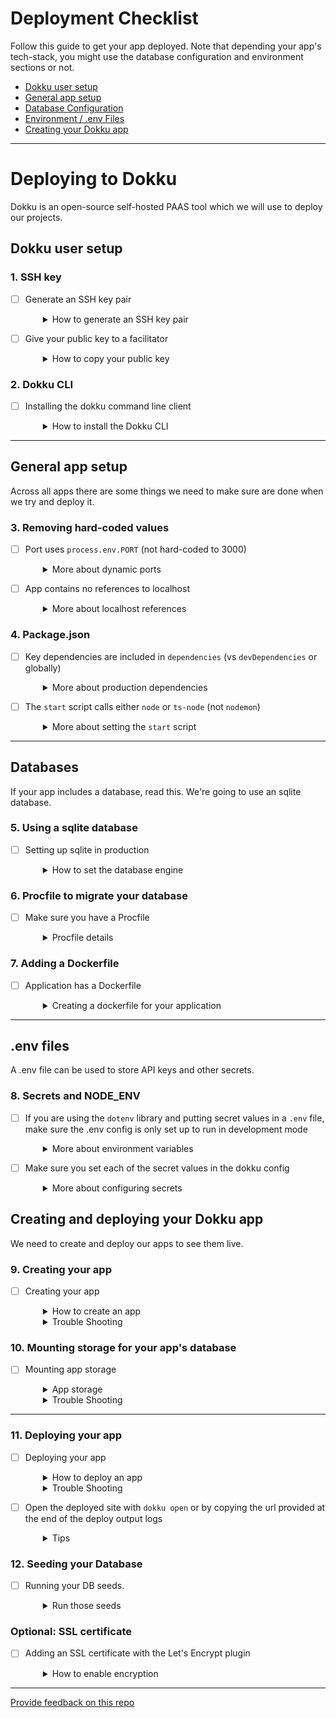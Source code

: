 # Deployment Checklist

Follow this guide to get your app deployed. Note that depending your app's tech-stack, you might use the database configuration and environment sections or not.

- [Dokku user setup](#dokku-user-setup)
- [General app setup](#general-app-setup)
- [Database Configuration](#databases)
- [Environment / .env Files](#env-files)
- [Creating your Dokku app](#creating-and-deploying-your-dokku-app)

---

# Deploying to Dokku

Dokku is an open-source self-hosted PAAS tool which we will use to deploy our projects.

## Dokku user setup

### 1. SSH key

- [ ] Generate an SSH key pair
  <details style="padding-left: 2em">
    <summary>How to generate an SSH key pair</summary>

  There's a good chance you have one of these, you can see a list of your public keys like this:

  ```sh
  ls ~/.ssh/*.pub
  ```

  If you don't see any, then you can create one. Don't forget to replace the email address with your real one.

  ```sh
  ssh-keygen -t ed25519 -C "your_email@example.com"
  ```

  Hit enter 3 times to accept all the defaults.

  Now you need to start your ssh-agent:

  ```sh
  eval "$(ssh-agent -s)"
  ```

  and add the key to your agent:

  ```sh
  ssh-add ~/.ssh/id_ed25519
  ```

  Now you'll want to go to https://github.com/settings/keys and add your public key.
  </details>

- [ ] Give your public key to a facilitator
  <details style="padding-left: 2em">
    <summary>How to copy your public key</summary>

  Run `code ~/.ssh/id_ed25519.pub` to open it and copy + paste it to your facilitator in a DM.

  Public keys are safe to share, but you should never need to send anyone your private key.

  We'll then add your key as a dokku user and you'll be able to start.

  </details>

### 2. Dokku CLI

- [ ] Installing the dokku command line client
  <details style="padding-left: 2em">
    <summary>How to install the Dokku CLI</summary>

  There's a dokku client that is part of the regular distribution so you can install it by cloning the dokku repo:

  ```sh
  git clone git@github.com:dokku/dokku.git ~/.dokku
  ```

  Add these lines to your `~/.zshrc` file:

  ```sh
  export DOKKU_HOST='devacademy.nz'
  alias dokku='bash $HOME/.dokku/contrib/dokku_client.sh'
  ```

  And then reload your `~/.zshrc` file:

  ```sh
  source ~/.zshrc
  ```

  </details>

---

## General app setup

Across all apps there are some things we need to make sure are done when we try and deploy it.

### 3. Removing hard-coded values

- [ ] Port uses `process.env.PORT` (not hard-coded to 3000)
  <details style="padding-left: 2em">
    <summary>More about dynamic ports</summary>
    
    Dokku will set a dynamic port when you deploy. If you are explicitly naming your port, dokku can't expose your app on their chosen port. To make this work locally and also when deployed, we listen on a dynamic port if available or else default to a local one:

  ```js
  const port = process.env.PORT || 3000
  ```

- [ ] App contains no references to localhost
  <details style="padding-left: 2em">
    <summary>More about localhost references</summary>

  Any references to 'localhost' within your app will break it, unless an alternative is provided. Best to avoid this unless absolutely necessary.
  </details>

### 4. Package.json

- [ ] Key dependencies are included in `dependencies` (vs `devDependencies` or globally)
  <details style="padding-left: 2em">
    <summary>More about production dependencies</summary>

  Ensure that all required packages are in the `dependencies` part of your `package.json`. Dokku will remove everything in `devDependencies` before it runs your app.

  If a package is working globally on your machine you may have forgotten to add it to your project explicitly with `npm install <package name>`, which means it will not be installed for the deployed version.

    </details>

- [ ] The `start` script calls either `node` or `ts-node` (not `nodemon`)
  <details style="padding-left: 2em">
    <summary>More about setting the <code>start</code> script</summary>
    
    Dokku will use the `start` script (`npm run start`) to run your application.

  > Reminder: If the `start` script in your package.json runs `ts-node`, make sure that `ts-node` appears once in the dependencies list **_and not_** in devDepedencies.

  </details>

---

## Databases

If your app includes a database, read this. We're going to use an sqlite database.

### 5. Using a sqlite database

- [ ] Setting up sqlite in production
  <details style="padding-left: 2em">
    <summary>How to set the database engine</summary>

  In your knexfile, you can configure the production to use a location in `/app/storage`.

  ```javascript
    production: {
      client: 'sqlite3',
      connection: {
        filename: '/app/storage/dev.sqlite3',
      },
      useNullAsDefault: true,
    },
  ```

  </details>

### 6. Procfile to migrate your database

- [ ] Make sure you have a Procfile
  <details style="padding-left: 2em">
    <summary>Procfile details</summary>

  To run your database migrations on Dokku, make sure you have a `Procfile` in the root of your project with these contents.

  #### Procfile

  ```Procfile
  web: npm run start
  release: npm run knex migrate:latest
  ```

  </details>

### 7. Adding a Dockerfile

- [ ] Application has a Dockerfile
  <details style="padding-left: 2em">
    <summary>Creating a dockerfile for your application</summary>

  Dokku can use docker to set up a virtual machine to run your application. To configure this
  create a file in the root of your repo called `Dockerfile` with these contents.

  ```Dockerfile
  FROM node:18-alpine
  WORKDIR /app

  COPY ["package.json", "package-lock.json*", "./"]
  RUN npm ci

  COPY . .

  ENV NODE_ENV=production
  RUN npm run build
  RUN npm prune --omit=dev
  ```

  </details>

---

## .env files

A .env file can be used to store API keys and other secrets.

### 8. Secrets and NODE_ENV

- [ ] If you are using the `dotenv` library and putting secret values in a `.env` file, make sure the .env config is only set up to run in development mode
  <details style="padding-left: 2em">
    <summary>More about environment variables</summary>
    
    Your server `index.js` file should have a block of code that looks like this:

  ```js
  if (!process.env.NODE_ENV || process.env.NODE_ENV === 'development') {
    const envConfig = require('dotenv').config()
    if (envConfig.error) throw envConfig.error
  }
  ```

  </details>

- [ ] Make sure you set each of the secret values in the dokku config
  <details style="padding-left: 2em">
    <summary>More about configuring secrets</summary>

  ```sh
  dokku config:set JWT_SECRET="shhhhhhhhh s3cr3t"
  ```

  </details>

## Creating and deploying your Dokku app

We need to create and deploy our apps to see them live.

### 9. Creating your app

- [ ] Creating your app
  <details style="padding-left: 2em">
    <summary>How to create an app</summary>

  > Reminder: If you created an app during the optional Postgres database step, you can skip this step.

  In the git repo for your project run this command. Use your corresponding app name, eg: "alexc-pupparazzi".

  Note that the name cannot include any underscores ('\_').

  ```sh
  dokku apps:create my-name-my-app-name
  ```

  This will create an app on Dokku from your terminal, and automatically add it as a remote in your local repo

  </details>

  <details style="padding-left: 2em">
    <summary>Trouble Shooting</summary>

  If Dokku responds with the error below:

  ```sh
  fatal: remote dokku already exists.
  !     Dokku remote not added! Do you already have a dokku remote?
  ```

  This is likely becuase you already created a dokku app from this repo. Open your `.git/config` file and see if a remoted called "dokku" already exists. Either remove it and try again, or run `dokku apps:report` to find out what the app is currently called. If you need to create a new app name, remove the dokku remote from `.git/config`.

  ```sh
  # Open the git config file too find or delete the dokku remote
  code .git/config

  #
  dokku apps:report
  ```

  If Dokku responds with the error below:

  ```sh
  dokku apps:create todo-full-stack                                                                             255 ↵
  -----> Dokku remote added at devacademy.nz called dokku
  -----> Application name is todo-full-stack
  Enter passphrase for key '/home/alexc/.ssh/id_ed25519':
  !     Name is already taken
  !     Failed to execute dokku command over ssh: exit code 0
  !     If there was no output from Dokku, ensure your configured SSH Key can connect to the remote server
  ```

  This is because the app name you used was already created by someone. Make sure you use a unique app name, eg: 'alexc-pupparazzi'.

  If you make a mistake or wish to remove one of your Dokku apps for any reason, run the command below:

  ```sh
  # To delete one of your apps
  dokku apps:destroy app-name
  ```

  If your app was stopped for any reason, for example: the Dokku server was over-run with apps and a teacher stopped them all. Then you may restart your app with the following commands:

  ```sh
  # List all apps to find your app name
  dokku apps:list

  # To start an app
  dokku ps:start app-name
  ```

  </details>

### 10. Mounting storage for your app's database

- [ ] Mounting app storage
  <details style="padding-left: 2em">
    <summary>App storage</summary>

  On heroku we had to use postgres in production, but with dokku it's easy to attach persistent storage to an application and we can use that persistent storage to hold our sqlite3 database.

  This means that we could use the same database engine in dev and production if we wanted.

  Run this command to ensure that a storage directory exists for your app (don't forget to to replace `app-name` with the full name of your app).

  ```sh
  dokku storage:ensure-directory app-name-storage
  ```

  ... then run this command to mount it for your app's use

  ```sh
  dokku storage:mount /var/lib/dokku/data/storage/app-name-storage:/app/storage
  ```

  Lastly, check the list of storage folders mounted for your the app. There should be **only one item** in the list returned.

  ```sh
  dokku storage:list
  ```

  </details>

  <details style="padding-left: 2em">
    <summary>Trouble Shooting</summary>

  If you see more than one storage item in that list, remove the redundant ones like this:

  ```sh
  dokku storage:unmount name-of-redundant-app-storage:/app/storage
  ```

  </details>

---

### 11. Deploying your app

- [ ] Deploying your app
  <details style="padding-left: 2em">
    <summary>How to deploy an app</summary>

  **NOTE**: Dokku only has a `main` branch. so if you're deploying a local branch _other than_ `main`, you must specify which branch you're deploying with:

  ```sh
  git push dokku local-branch-name:main
  ```

  (Usually when we use `git push origin main`, it's actually short for `git push origin main:main`)

  </details>

  <details style="padding-left: 2em">
    <summary>Trouble Shooting</summary>

  If Dokku responds with the error below:

  ```sh
  remote:  !     my-app currently has a deploy lock in place. Exiting...
  remote:  !     Run 'apps:unlock' to release the existing deploy lock
  To devacademy.nz:my-app
  ! [remote rejected] my-branch -> main (pre-receive hook declined)
  error: failed to push some refs to 'dokku@devacademy.nz:my-app'
  ```

  This is likely becuase a previous deployment did not complete. Run the command it suggests to
  resolve the issue and try to push again:

  ```sh
  dokku apps:unlock
  ```

  If you see the error below after a while, someone else might have used the same app name and storage as you. Or you might have mounted more than one storage point.

  Refer to the Mounting storage Trouble Shooting section to fix this.

  ```sh
  -----> Executing release task from Procfile: npm run knex migrate:latest
  remote:  !     Failed to create release execution container: Error response from daemon: Duplicate mount point: /app/storage
  remote:
  remote:  !     exit status 1
  To devacademy.nz:todo-full-stack
  ! [remote rejected] tian -> main (pre-receive hook declined)
  error: failed to push some refs to 'dokku@devacademy.nz:todo-full-stack'
  ```

  </details>

- [ ] Open the deployed site with `dokku open` or by copying the url provided at the end of the deploy output logs
  <details style="padding-left: 2em">
    <summary>Tips</summary>
    
    Make sure you copy the website url, not the git url, and paste it into your browser

  **If you see the application error page, or if your site has issues starting, type `dokku logs --tail` into your command line in order to debug what may have gone wrong.**
  </details>

### 12. Seeding your Database

- [ ] Running your DB seeds.
  <details style="padding-left: 2em">
    <summary>Run those seeds</summary>

  Your migrations will run as part of the release phase (in your Procfile) however you will need to run your seeds manually.

  You can use `run` to run commands in your app container.

  ```sh
  dokku run npm run knex seed:run
  ```

  </details>

### Optional: SSL certificate

- [ ] Adding an SSL certificate with the Let's Encrypt plugin
  <details style="padding-left: 2em">
    <summary>How to enable encryption</summary>

  In the repo for your app, you can run dokku commands and dokku will automatically operate on that application.

  ```sh
  dokku letsencrypt:enable
  ```

  </details>

---

[Provide feedback on this repo](https://docs.google.com/forms/d/e/1FAIpQLSfw4FGdWkLwMLlUaNQ8FtP2CTJdGDUv6Xoxrh19zIrJSkvT4Q/viewform?usp=pp_url&entry.1958421517=dokku-checklist)
